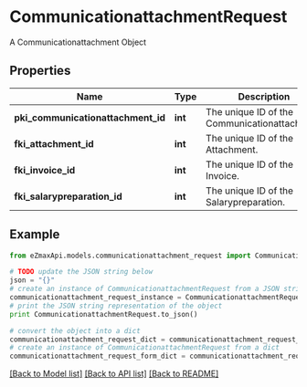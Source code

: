# CommunicationattachmentRequest

A Communicationattachment Object

## Properties

Name | Type | Description | Notes
------------ | ------------- | ------------- | -------------
**pki_communicationattachment_id** | **int** | The unique ID of the Communicationattachment | [optional] 
**fki_attachment_id** | **int** | The unique ID of the Attachment. | [optional] 
**fki_invoice_id** | **int** | The unique ID of the Invoice. | [optional] 
**fki_salarypreparation_id** | **int** | The unique ID of the Salarypreparation. | [optional] 

## Example

```python
from eZmaxApi.models.communicationattachment_request import CommunicationattachmentRequest

# TODO update the JSON string below
json = "{}"
# create an instance of CommunicationattachmentRequest from a JSON string
communicationattachment_request_instance = CommunicationattachmentRequest.from_json(json)
# print the JSON string representation of the object
print CommunicationattachmentRequest.to_json()

# convert the object into a dict
communicationattachment_request_dict = communicationattachment_request_instance.to_dict()
# create an instance of CommunicationattachmentRequest from a dict
communicationattachment_request_form_dict = communicationattachment_request.from_dict(communicationattachment_request_dict)
```
[[Back to Model list]](../README.md#documentation-for-models) [[Back to API list]](../README.md#documentation-for-api-endpoints) [[Back to README]](../README.md)


